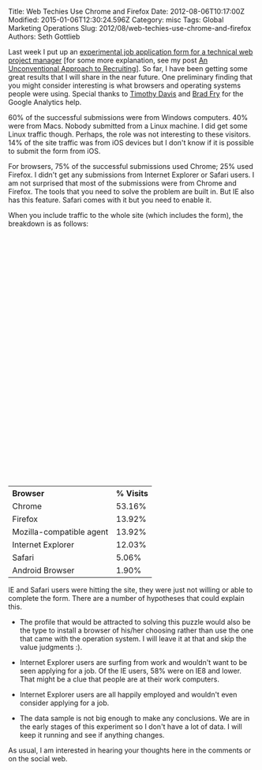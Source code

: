 Title: Web Techies Use Chrome and Firefox
Date: 2012-08-06T10:17:00Z
Modified: 2015-01-06T12:30:24.596Z
Category: misc
Tags: Global Marketing Operations
Slug: 2012/08/web-techies-use-chrome-and-firefox
Authors: Seth Gottlieb

Last week I put up an [experimental job application form for a technical web project manager](http://liox-web-pm.appspot.com/) \[for some more explanation, see my post [An Unconventional Approach to Recruiting](http://www.contenthere.net/2012/08/an-unconventional-approach-to-recruiting.html)\]. So far, I have been getting some great results that I will share in the near future. One preliminary finding that you might consider interesting is what browsers and operating systems people were using. Special thanks to [Timothy Davis](https://twitter.com/timothydavis) and [Brad Fry](https://twitter.com/BradFry) for the Google Analytics help.   

60% of the successful submissions were from Windows computers. 40% were from Macs. Nobody submitted from a Linux machine. I did get some Linux traffic though. Perhaps, the role was not interesting to these visitors. 14% of the site traffic was from iOS devices but I don't know if it is possible to submit the form from iOS.   

For browsers, 75% of the successful submissions used Chrome; 25% used Firefox. I didn't get any submissions from Internet Explorer or Safari users. I am not surprised that most of the submissions were from Chrome and Firefox. The tools that you need to solve the problem are built in. But IE also has this feature. Safari comes with it but you need to enable it.  

When you include traffic to the whole site (which includes the form), the breakdown is as follows:

  

<table><br/> <tr><br/> <th style="text-align:left;font-weight:bold">Browser</th><br/> <th style="text-align:left;font-weight:bold">% Visits</th><br/> </tr><br/> <tr><br/> <td>Chrome</td><br/> <td>53.16%</td><br/> </tr><br/> <tr><br/> <td>Firefox</td><br/> <td>13.92%</td><br/> </tr><br/> <tr><br/> <td>Mozilla-compatible agent</td><br/> <td>13.92%</td> <br/> </tr><br/> <tr><br/> <td>Internet Explorer</td><br/> <td>12.03%</td><br/> </tr><br/> <tr><br/> <td>Safari</td><br/> <td>5.06%</td><br/> </tr><br/> <tr><br/> <td>Android Browser</td><br/> <td>1.90%</td><br/> </tr><br/> </table>

  

IE and Safari users were hitting the site, they were just not willing or able to complete the form. There are a number of hypotheses that could explain this.

  

*   The profile that would be attracted to solving this puzzle would also be the type to install a browser of his/her choosing rather than use the one that came with the operation system. I will leave it at that and skip the value judgments :).
  
 *   Internet Explorer users are surfing from work and wouldn't want to be seen applying for a job. Of the IE users, 58% were on IE8 and lower. That might be a clue that people are at their work computers.
  
 *   Internet Explorer users are all happily employed and wouldn't even consider applying for a job. 
  
 *   The data sample is not big enough to make any conclusions. We are in the early stages of this experiment so I don't have a lot of data. I will keep it running and see if anything changes. 
   

  

As usual, I am interested in hearing your thoughts here in the comments or on the social web.
